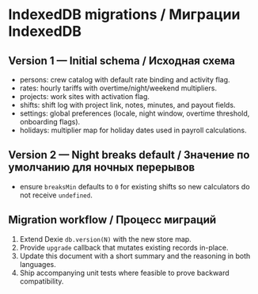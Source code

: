 # IndexedDB migrations / Миграции IndexedDB

## Version 1 — Initial schema / Исходная схема
- persons: crew catalog with default rate binding and activity flag.
- rates: hourly tariffs with overtime/night/weekend multipliers.
- projects: work sites with activation flag.
- shifts: shift log with project link, notes, minutes, and payout fields.
- settings: global preferences (locale, night window, overtime threshold, onboarding flags).
- holidays: multiplier map for holiday dates used in payroll calculations.

## Version 2 — Night breaks default / Значение по умолчанию для ночных перерывов
- ensure `breaksMin` defaults to `0` for existing shifts so new calculators do not receive `undefined`.

## Migration workflow / Процесс миграций
1. Extend Dexie `db.version(N)` with the new store map.
2. Provide `upgrade` callback that mutates existing records in-place.
3. Update this document with a short summary and the reasoning in both languages.
4. Ship accompanying unit tests where feasible to prove backward compatibility.
